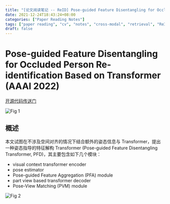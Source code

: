 ```yaml
---
title: "[论文阅读笔记 -- ReID] Pose-guided Feature Disentangling for Occluded ReID (AAAI 2022)"
date: 2021-12-24T18:43:24+08:00
categories: ["Paper Reading Notes"]
tags: ["paper reading", "cv", "notes", "cross-modal", "retrieval", "ReID"]
draft: false
---
```


# Pose-guided Feature Disentangling for Occluded Person Re-identification Based on Transformer (AAAI 2022)

[开源代码传送门](https://github.com/WangTaoAs/PFD_Net)

![Fig 1](/images/2021/PRN139/1.png)

## 概述

本文试图在不涉及空间对齐的情况下结合额外的姿态信息与 Transformer，提出一种姿态指导的特征解构 Transformer (Pose-guided Feature Disentangling Transformer, PFD)，其主要包含如下几个模块：  

+ visual context transformer encoder
+ pose estimator
+ Pose-guided Feature Aggregation (PFA) module
+ part view based transformer decoder
+ Pose-View Matching (PVM) module

![Fig 2](/images/2021/PRN139/2.png)
